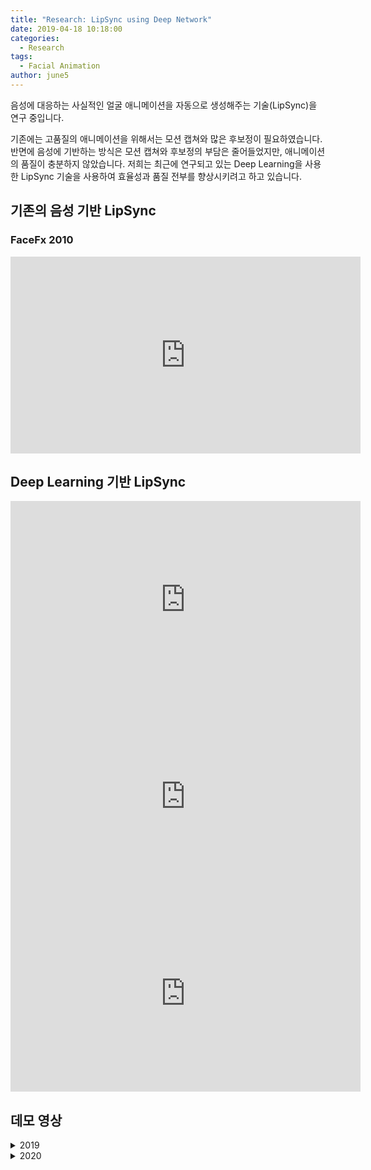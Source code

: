 ```yaml
---
title: "Research: LipSync using Deep Network"
date: 2019-04-18 10:18:00
categories:
  - Research
tags:
  - Facial Animation
author: june5
---
```


음성에 대응하는 사실적인 얼굴 애니메이션을 자동으로 생성해주는 기술(LipSync)을 연구 중입니다.

기존에는 고품질의 애니메이션을 위해서는 모션 캡쳐와 많은 후보정이 필요하였습니다. 반면에 음성에 기반하는 방식은 모션 캡쳐와 후보정의 부담은 줄어들었지만, 애니메이션의 품질이 충분하지 않았습니다. 저희는 최근에 연구되고 있는 Deep Learning을 사용한 LipSync 기술을 사용하여 효율성과 품질 전부를 향상시키려고 하고 있습니다.

## 기존의 음성 기반 LipSync

### FaceFx 2010

<iframe width="560" height="315" src="https://www.youtube.com/embed/6zFDYeThqpE" frameborder="0" allow="accelerometer; autoplay; encrypted-media; gyroscope; picture-in-picture" allowfullscreen></iframe><br>

## Deep Learning 기반 LipSync

<iframe width="560" height="315" src="https://www.youtube.com/embed/YfU_sWHT8mo" frameborder="0" allow="accelerometer; autoplay; encrypted-media; gyroscope; picture-in-picture" allowfullscreen></iframe>

<iframe width="560" height="315" src="https://www.youtube.com/embed/lDzrfdpGqw4" frameborder="0" allow="accelerometer; autoplay; encrypted-media; gyroscope; picture-in-picture" allowfullscreen></iframe>

<iframe width="560" height="315" src="https://www.youtube.com/embed/pkkph4JhrCg" frameborder="0" allow="accelerometer; autoplay; encrypted-media; gyroscope; picture-in-picture" allowfullscreen></iframe><br>

## 데모 영상

<details>
<summary>2019</summary>

<iframe width="560" height="315" src="https://www.youtube.com/embed/F9_FqcR9VA0" frameborder="0" allow="accelerometer; autoplay; encrypted-media; gyroscope; picture-in-picture" allowfullscreen></iframe>

<iframe width="560" height="315" src="https://www.youtube.com/embed/ha4IRqHB1uA" frameborder="0" allow="accelerometer; autoplay; encrypted-media; gyroscope; picture-in-picture" allowfullscreen></iframe>

</details>

<details>
<summary>2020</summary>

<iframe width="560" height="315" src="https://www.youtube.com/embed/IgkG7LlKwso" frameborder="0" allow="accelerometer; autoplay; encrypted-media; gyroscope; picture-in-picture" allowfullscreen></iframe><br>

<iframe width="560" height="315" src="https://www.youtube.com/embed/wQHR16UP_Gk" frameborder="0" allow="accelerometer; autoplay; encrypted-media; gyroscope; picture-in-picture" allowfullscreen></iframe>

</details>